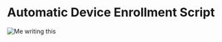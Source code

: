 # Automatic Device Enrollment Script
![Me writing this](open "https://imgs.xkcd.com/comics/automation_2x.png")
